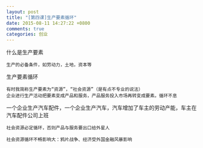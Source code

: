 ```yaml
---
layout: post
title: "[第四课]生产要素循环"
date: 2015-08-11 14:27:22 +0800
comments: true
categories: 创业
---
```


什么是生产要素
```
生产的必备条件，如劳动力，土地，资本等
```

生产要素循环
```
有时我简称生产要素为“资源”，“社会资源”（是有点不专业的说法）
企业进行生产活动把要素变成产品和服务，产品服务投入市场再转变成要素。循环不息
```

一个企业生产汽车配件，一个企业生产汽车，汽车增加了车主的劳动产能，车主在汽车配件公司上班


```
社会资源必定循环，否则产品与服务要出口给外星人
```

```
社会资源循环不畅影响大：鸦片战争、经济受外国金融风暴影响
```

